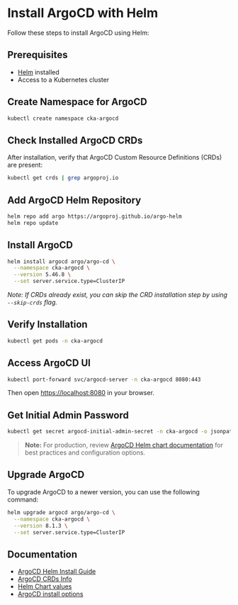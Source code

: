 # Install ArgoCD with Helm

Follow these steps to install ArgoCD using Helm:

## Prerequisites

- [Helm](https://helm.sh/docs/intro/install/) installed
- Access to a Kubernetes cluster

## Create Namespace for ArgoCD

```bash
kubectl create namespace cka-argocd
```

## Check Installed ArgoCD CRDs

After installation, verify that ArgoCD Custom Resource Definitions (CRDs) are present:

```bash
kubectl get crds | grep argoproj.io
```

## Add ArgoCD Helm Repository

```bash
helm repo add argo https://argoproj.github.io/argo-helm
helm repo update
```

## Install ArgoCD

```bash
helm install argocd argo/argo-cd \
  --namespace cka-argocd \
  --version 5.46.8 \
  --set server.service.type=ClusterIP
```

_Note: If CRDs already exist, you can skip the CRD installation step by using `--skip-crds` flag._

## Verify Installation

```bash
kubectl get pods -n cka-argocd
```

## Access ArgoCD UI

```bash
kubectl port-forward svc/argocd-server -n cka-argocd 8080:443
```

Then open [https://localhost:8080](https://localhost:8080) in your browser.

## Get Initial Admin Password

```bash
kubectl get secret argocd-initial-admin-secret -n cka-argocd -o jsonpath="{.data.password}" | base64 -d
```

> **Note:** For production, review [ArgoCD Helm chart documentation](https://github.com/argoproj/argo-helm/tree/main/charts/argo-cd) for best practices and configuration options.

## Upgrade ArgoCD

To upgrade ArgoCD to a newer version, you can use the following command:

```bash
helm upgrade argocd argo/argo-cd \
  --namespace cka-argocd \
  --version 8.1.3 \
  --set server.service.type=ClusterIP

```

## Documentation

- [ArgoCD Helm Install Guide](https://github.com/argoproj/argo-helm/tree/main/charts/argo-cd)
- [ArgoCD CRDs Info](https://argo-cd.readthedocs.io/en/stable/operator-manual/declarative-setup/)
- [Helm Chart values](https://github.com/argoproj/argo-helm/tree/main/charts/argo-cd)
- [ArgoCD install options](https://argo-cd.readthedocs.io/en/stable/getting_started/)
